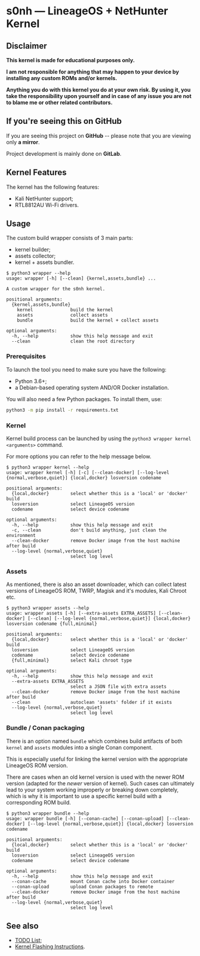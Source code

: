 # s0nh — LineageOS + NetHunter Kernel

## **Disclaimer**

**This kernel is made for educational purposes only.**

**I am not responsible for anything that may happen to your device by installing any custom ROMs and/or kernels.**

**Anything you do with this kernel you do at your own risk. By using it, you take the responsibility upon yourself and in case of any issue you are not to blame me or other related contributors.**


## **If you're seeing this on GitHub**

If you are seeing this project on **GitHub** -- please note that you are viewing only **a mirror**.

Project development is mainly done on **GitLab**.


## **Kernel Features**

The kernel has the following features:

- Kali NetHunter support;
- RTL8812AU Wi-Fi drivers.


## **Usage**

The custom build wrapper consists of 3 main parts:

- kernel builder;
- assets collector;
- kernel + assets bundler.

```help
$ python3 wrapper --help
usage: wrapper [-h] [--clean] {kernel,assets,bundle} ...

A custom wrapper for the s0nh kernel.

positional arguments:
  {kernel,assets,bundle}
    kernel              build the kernel
    assets              collect assets
    bundle              build the kernel + collect assets

optional arguments:
  -h, --help            show this help message and exit
  --clean               clean the root directory
```


### **Prerequisites**

To launch the tool you need to make sure you have the following:

- Python 3.6+;
- a Debian-based operating system AND/OR Docker installation.

You will also need a few Python packages. To install them, use:

```sh
python3 -m pip install -r requirements.txt
```

### **Kernel**

Kernel build process can be launched by using the `python3 wrapper kernel <arguments>` command.

For more options you can refer to the help message below.

```help
$ python3 wrapper kernel --help
usage: wrapper kernel [-h] [-c] [--clean-docker] [--log-level {normal,verbose,quiet}] {local,docker} losversion codename

positional arguments:
  {local,docker}        select whether this is a 'local' or 'docker' build
  losversion            select LineageOS version
  codename              select device codename

optional arguments:
  -h, --help            show this help message and exit
  -c, --clean           don't build anything, just clean the environment
  --clean-docker        remove Docker image from the host machine after build
  --log-level {normal,verbose,quiet}
                        select log level
```

### **Assets**

As mentioned, there is also an asset downloader, which can collect latest versions of LineageOS ROM, TWRP, Magisk and it's modules, Kali Chroot etc.

```help
$ python3 wrapper assets --help
usage: wrapper assets [-h] [--extra-assets EXTRA_ASSETS] [--clean-docker] [--clean] [--log-level {normal,verbose,quiet}] {local,docker} losversion codename {full,minimal}

positional arguments:
  {local,docker}        select whether this is a 'local' or 'docker' build
  losversion            select LineageOS version
  codename              select device codename
  {full,minimal}        select Kali chroot type

optional arguments:
  -h, --help            show this help message and exit
  --extra-assets EXTRA_ASSETS
                        select a JSON file with extra assets
  --clean-docker        remove Docker image from the host machine after build
  --clean               autoclean 'assets' folder if it exists
  --log-level {normal,verbose,quiet}
                        select log level
```

### **Bundle / Conan packaging**

There is an option named `bundle` which combines build artifacts of both `kernel` and `assets` modules into a single Conan component.

This is especially useful for linking the kernel version with the appropriate LineageOS ROM version.

There are cases when an old kernel version is used with the newer ROM version (adapted for the *newer* version of kernel). Such cases can ultimately lead to your system working improperly or breaking down completely, which is why it is important to use a specific kernel build with a corresponding ROM build.

```help
$ python3 wrapper bundle --help
usage: wrapper bundle [-h] [--conan-cache] [--conan-upload] [--clean-docker] [--log-level {normal,verbose,quiet}] {local,docker} losversion codename

positional arguments:
  {local,docker}        select whether this is a 'local' or 'docker' build
  losversion            select LineageOS version
  codename              select device codename

optional arguments:
  -h, --help            show this help message and exit
  --conan-cache         mount Conan cache into Docker container
  --conan-upload        upload Conan packages to remote
  --clean-docker        remove Docker image from the host machine after build
  --log-level {normal,verbose,quiet}
                        select log level
```

## **See also**

- [TODO List](documentation/TODO.md);
- [Kernel Flashing Instructions](documentation/FLASHING.md).
